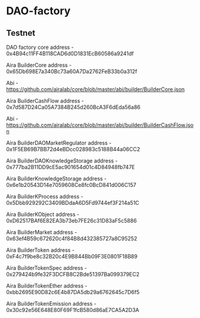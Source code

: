 # DAO-factory

## Testnet

DAO factory core address - 0x4B94c11FF4B118CAD6d0D1831EcB60586a9241df

Aira BuilderCore address - 0x65Db698E7a340Bc73a60A7Da2762FeB33b0a312f

Abi - https://github.com/airalab/core/blob/master/abi/builder/BuilderCore.json


Aira BuilderCashFlow address - 0x7d587D24Ca05A7384B245d260BcA3F6dEda56a86

Abi - https://github.com/airalab/core/blob/master/abi/builder/BuilderCashFlow.json

Aira BuilderDAOMarketRegulator address - 0x1F5EB69B7BB72d4eBDcc028983c5188B44a06CC2

Aira BuilderDAOKnowledgeStorage address - 0x777ba2B11DD9cE5ac901654d01c4D84948fb747E

Aira BuilderKnowledgeStorage address - 0x6e1b20543D14e7059608Ce8fc0BcD841d006C157

Aira BuilderKProcess address - 0x5Dbb929292C3409BDdaA6D5Fd9744ef3F214a51C

Aira BuilderKObject address - 0xD62517BAf6E82EA3b73eb7FE26c31D83aF5c5886

Aira BuilderMarket address - 0x63ef4B59c672620c4f84B8d432385727a8C95252

Aira BuilderToken address - 0xF4c7f9be8c32B20c4E9B844Bb09F3E0801F18B89

Aira BuilderTokenSpec address - 0x279424b9fe32F3DCFB8C2Bde51397Ba099379EC2

Aira BuilderTokenEther address - 0xbb2695E90D82c6E4b87DA5db29a6762645c7D6f5
 
Aira BuilderTokenEmission address - 0x30c92e56E648E80F69F1fcB580d86aE7CA5A2D3A

